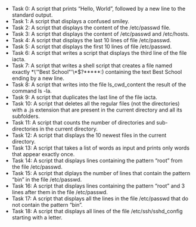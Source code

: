 * Task 0: A script that prints “Hello, World”, followed by a new line to the standard output.
* Task 1: A script that displays a confused smiley.
* Task 2: A script that displays the content of the /etc/passwd file.
* Task 3: A script that displays the content of /etc/passwd and /etc/hosts.
* Task 4: A script that displays the last 10 lines of file /etc/passwd.
* Task 5: A script that displays the first 10 lines of file  /etc/passwd.
* Task 6: A script that writes a script that displays the third line of the file iacta.
* Task 7: A script that writes a shell script that creates a file named exactly \*\\'"Best School"\'\\*$\?\*\*\*\*\*:) containing           the text Best School ending by a new line.
* Task 8: A script that writes into the file ls_cwd_content the result of the command ls -la.
* Task 9: A script that duplicates the last line of the file iacta.
* Task 10: A script that deletes all the regular files (not the directories) with a .js extension that are present in the current            directory and all its subfolders.
* Task 11: A script that counts the number of directories and sub-directories in the current directory.
* Task 12: A script that displays the 10 newest files in the current directory.
* Task 13: A script that takes a list of words as input and prints only words that appear exactly once.
* Task 14: A script that displays lines containing the pattern “root” from the file /etc/passwd.
* Task 15: A script that diplays the number of lines that contain the pattern “bin” in the file /etc/passwd.
* Task 16: A script that displays lines containing the pattern “root” and 3 lines after them in the file /etc/passwd.
* Task 17: A script that displays all the lines in the file /etc/passwd that do not contain the pattern “bin”.
* Task 18: A script that displays all lines of the file /etc/ssh/sshd_config starting with a letter.

